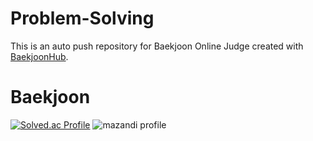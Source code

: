 # Problem-Solving
This is an auto push repository for Baekjoon Online Judge created with [BaekjoonHub](https://github.com/BaekjoonHub/BaekjoonHub).

# Baekjoon
[![Solved.ac Profile](http://mazassumnida.wtf/api/v2/generate_badge?boj=dnjs4475)](https://solved.ac/dnjs4475/)
![mazandi profile](http://mazandi.herokuapp.com/api?handle=dnjs4475&theme=warm)
 
